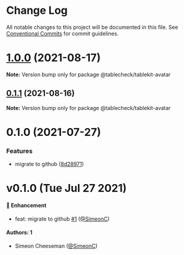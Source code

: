 # Change Log

All notable changes to this project will be documented in this file.
See [Conventional Commits](https://conventionalcommits.org) for commit guidelines.

# [1.0.0](https://github.com/tablecheck/tablekit/compare/@tablecheck/tablekit-avatar@0.1.1...@tablecheck/tablekit-avatar@1.0.0) (2021-08-17)

**Note:** Version bump only for package @tablecheck/tablekit-avatar





## [0.1.1](https://github.com/tablecheck/tablekit/compare/@tablecheck/tablekit-avatar@0.1.0...@tablecheck/tablekit-avatar@0.1.1) (2021-08-16)

**Note:** Version bump only for package @tablecheck/tablekit-avatar





# 0.1.0 (2021-07-27)


### Features

* migrate to github ([8d28971](https://github.com/tablecheck/tablekit/commit/8d28971175010fcb2a3cd9c48a749e7af1bdc9f9))





# v0.1.0 (Tue Jul 27 2021)

#### 🚀 Enhancement

- feat: migrate to github [#1](https://github.com/tablecheck/tablekit/pull/1) ([@SimeonC](https://github.com/SimeonC))

#### Authors: 1

- Simeon Cheeseman ([@SimeonC](https://github.com/SimeonC))
